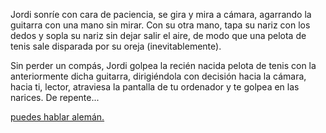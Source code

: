 Jordi sonríe con cara de paciencia, se gira y mira a cámara, agarrando la guitarra con una mano sin mirar. Con su otra mano, tapa su nariz con los dedos y sopla su nariz sin dejar salir el aire, de modo que una pelota de tenis sale disparada por su oreja (inevitablemente).

Sin perder un compás, Jordi golpea la recién nacida pelota de tenis con la anteriormente dicha guitarra, dirigiéndola con decisión hacia la cámara, hacia ti, lector, atraviesa la pantalla de tu ordenador y te golpea en las narices. De repente...

[puedes hablar alemán.](../../../german/ruderboot.md)
